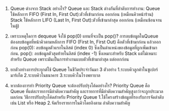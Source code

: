 1. Queue ต่างจาก Stack อย่างไร?
Queue และ Stack ต่างกันที่ลำดับการทำงาน:
Queue ใช้หลักการ FIFO (First In, First Out):ตัวที่เข้ามาก่อน ออกก่อน (เหมือนคิวหน้าร้าน)
Stack ใช้หลักการ LIFO (Last In, First Out):ตัวที่เข้ามาล่าสุด ออกก่อน (เหมือนซ้อนจานในตู้)

2. เพราะเหตุใดการ dequeue จึงใช้ pop(0) แทนที่จะเป็น pop()?
การลบข้อมูลในQueue ต้องลบข้อมูลที่หน้าคิวตามหลักการ FIFO (First In, First Out) คือตัวที่เข้ามาก่อน แล้วออกก่อน
pop(0):
ลบข้อมูลตัวแรกในลิสต์ (index 0) ซึ่งเป็นตำแหน่งของข้อมูลที่ถูกเพิ่มเข้ามาก่อน.
pop():
ลบข้อมูลตัวสุดท้ายในลิสต์ (index -1) ซึ่งเหมาะสำหรับ Stack แต่ไม่เหมาะสำหรับ Queue เพราะมันเป็นการทำงานแบบตัวที่เข้ามาล่าสุด แต่ออกก่อน

3. ยกตัวอย่างการประยุกต์ใช้ Queue ในชีวิตประจำวันมา 3 ตัวอย่าง
1.ระบบคิวลูกค้าในซูเปอร์มาร์เก็ต
2.ระบบคิวในธนาคาร
3.ระบบคิวในโรงพยาบาล

4. หากต้องการทำ Priority Queue จะต้องปรับปรุงโค้ดอย่างไร?
Priority Queue คือ Queue ที่แต่ละรายการมีลำดับความสำคัญ และรายการที่มีลำดับความสำคัญสูงกว่าจะถูกประมวลผลก่อน
วิธีการปรับปรุงโค้ดสำหรับ Priority Queue
1.ใช้โครงสร้างข้อมูลที่รองรับการจัดลำดับ เช่น List หรือ Heap
2.จัดเรียงรายการในคิวโดยอิงตาม ลำดับความสำคัญ